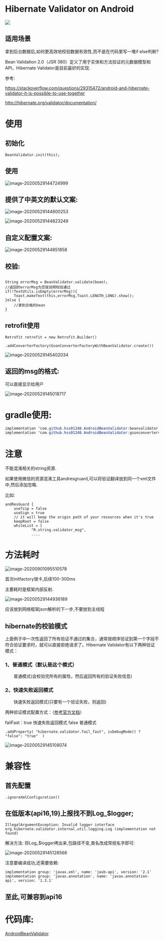 # Hibernate Validator on Android

[![](https://jitpack.io/v/hss01248/AndroidBeanValidator.svg)](https://jitpack.io/#hss01248/AndroidBeanValidator)

## 适用场景

拿到后台数据后,如何更高效地校验数据有效性,而不是在代码里写一堆if else判断?

Bean Validation 2.0（JSR 380）定义了用于实体和方法验证的元数据模型和API，Hibernate Validator是目前最好的实现.

参考:

https://stackoverflow.com/questions/29315472/android-and-hibernate-validator-it-is-possible-to-use-together

http://hibernate.org/validator/documentation/





# 使用



## 初始化

```
BeanValidator.init(this);
```

## 使用

![image-20200529144724999](http://hss01248.tech/uPic/2020-05-29-14-47-26-image-20200529144724999.png)



## 提供了中英文的默认文案:

![image-20200529144800253](http://hss01248.tech/uPic/2020-05-29-14-48-01-image-20200529144800253.png)

![image-20200529144823249](http://hss01248.tech/uPic/2020-05-29-14-48-24-image-20200529144823249.png)





## 自定义配置文案:

![image-20200529144851858](http://hss01248.tech/uPic/2020-05-29-14-48-53-image-20200529144851858.png)





## 校验:

```

String errorMsg = BeanValidator.validate(bean);
//返回的errorMsg为空就说明校验通过
if(!TextUtils.isEmpty(errorMsg)){
    Toast.makeText(this,errorMsg,Toast.LENGTH_LONG).show();
}else {
    //拿到合格的bean
}
```



## retrofit使用

```
Retrofit retrofit = new Retrofit.Builder()
        .addConverterFactory(GsonConverterFactoryWithBeanValidator.create())
```



![image-20200529145402034](http://hss01248.tech/uPic/2020-05-29-14-54-03-image-20200529145402034.png)

## 返回的msg的格式: 

可以直接显示给用户

![image-20200529145018717](http://hss01248.tech/uPic/2020-05-29-14-50-20-image-20200529145018717.png)

# gradle使用:

```java
implementation 'com.github.hss01248.AndroidBeanValidator:beanvalidator:1.0.1'
implementation 'com.github.hss01248.AndroidBeanValidator:gsonconvertervalidator:1.0.1'

```

# 注意

不能混淆相关的string资源. 

如果使用微信的资源混淆工具andresgruard,可以将验证翻译放到同一个xml文件中,然后添加忽略.

比如:

```
andResGuard {
    use7zip = false
    useSign = true
    // it will keep the origin path of your resources when it's true
    keepRoot = false
    whiteList = [
            "R.string.validator_msg",
            ....
```







# 方法耗时

![image-20200901095510578](http://hss01248.tech/uPic/2020-09-01-09-55-11-image-20200901095510578.png)

首次initfactory很卡,后续100-300ms

主要耗时是框架内部反射.

![image-20200529144936189](http://hss01248.tech/uPic/2020-05-29-14-49-37-image-20200529144936189.png)

应该放到网络框架json解析的下一步,不要放到主线程





## hibernate的校验模式

上面例子中一次性返回了所有验证不通过的集合，通常按顺序验证到第一个字段不符合验证要求时，就可以直接拒绝请求了。Hibernate Validator有以下两种验证模式：



### 1、普通模式（默认是这个模式）

　　普通模式(会校验完所有的属性，然后返回所有的验证失败信息)



### 2、快速失败返回模式

　　快速失败返回模式(只要有一个验证失败，则返回)

两种验证模式配置方式：（[参考官方文档](https://docs.jboss.org/hibernate/stable/validator/reference/en-US/html_single/#section-provider-specific-settings)）

failFast：true 快速失败返回模式  false 普通模式 

```
.addProperty( "hibernate.validator.fail_fast", isDebugMode() ? "false": "true"  )
```

![image-20200529145108074](http://hss01248.tech/uPic/2020-05-29-14-51-09-image-20200529145108074.png)



# 兼容性

## 首先配置

```
.ignoreXmlConfiguration()
```

## 在低版本(api16,19)上报找不到Log_$logger;

```
IllegalArgumentException: Invalid logger interface org.hibernate.validator.internal.util.logging.Log (implementation not found)
```

解决方法: 将Log_$logger拷出来,包路径不变,类名改成常规名字即可:

![image-20200529145128566](http://hss01248.tech/uPic/2020-05-29-14-51-29-image-20200529145128566.png)



注意要编译成功,还需要依赖:

```
implementation group: 'javax.xml', name: 'jaxb-api', version: '2.1'
implementation group: 'javax.annotation', name: 'javax.annotation-api', version: '1.3.1'
```

## 至此,可兼容到api16



# 代码库:

[AndroidBeanValidator](https://github.com/hss01248/AndroidBeanValidator)

